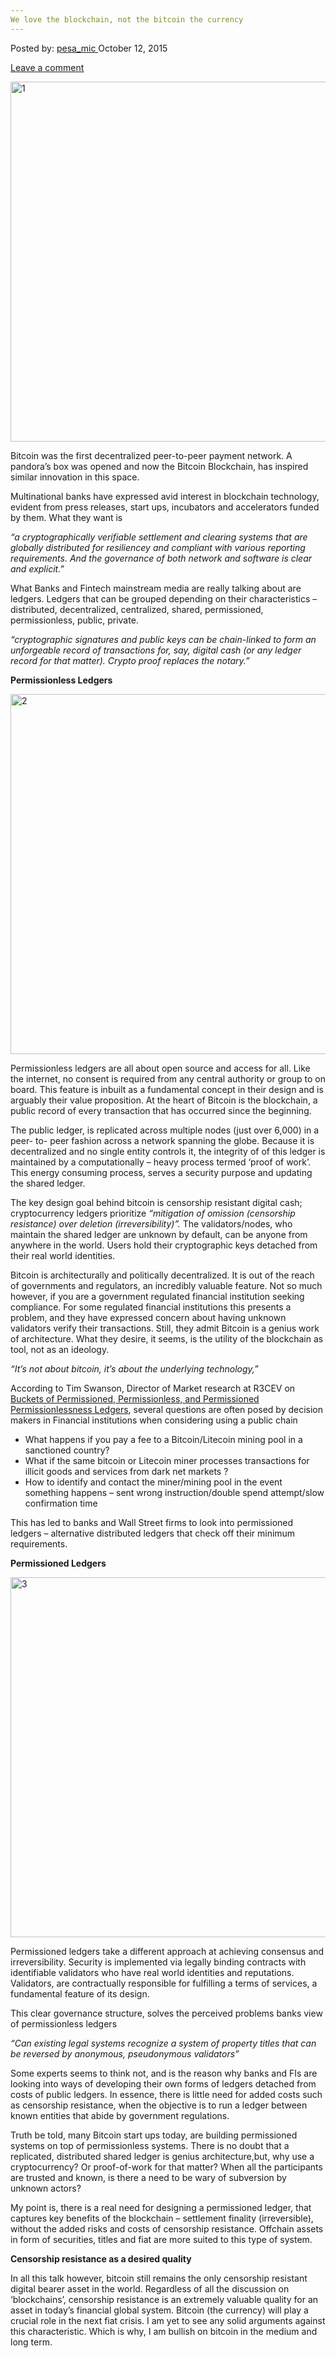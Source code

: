 ```yaml
---
We love the blockchain, not the bitcoin the currency
---
```

<article class="post-listing post-11718 post type-post status-publish format-standard has-post-thumbnail hentry  tag-banks tag-blockchain tag-ledgers">
<div class="post-inner">
<span>Posted by: <a href="https://www.deepdotweb.com/author/pesa_mic/" title="">pesa_mic </a></span>
<span>October 12, 2015</span>

<span><a href="https://www.deepdotweb.com/2015/10/12/we-love-the-blockchain-not-the-bitcoin-the-currency/#respond">Leave a comment</a></span>


<p><a href="https://www.deepdotweb.com/wp-content/uploads/2015/10/11.jpg"><img class="aligncenter size-full wp-image-11719" src="https://www.deepdotweb.com/wp-content/uploads/2015/10/11.jpg" alt="1" width="1024" height="576" srcset="https://www.deepdotweb.com/wp-content/uploads/2015/10/11.jpg 1024w, https://www.deepdotweb.com/wp-content/uploads/2015/10/11-300x169.jpg 300w" sizes="(max-width: 1024px) 100vw, 1024px" /></a></p>
<p>Bitcoin was the first decentralized peer-to-peer payment network. A pandora&#8217;s box was opened and now the Bitcoin Blockchain, has inspired similar innovation in this space.</p>
<p>Multinational banks have expressed avid interest in blockchain technology, evident from press releases, start ups, incubators and accelerators funded by them. What they want is</p>
<p><em>“a cryptographically verifiable settlement and clearing systems that are globally distributed for resiliencey and compliant with various reporting requirements. And the governance of both network and software is clear and explicit.”</em></p>
<p>What Banks and Fintech mainstream media are really talking about are ledgers. Ledgers that can be grouped depending on their characteristics &#8211; distributed, decentralized, centralized, shared, permissioned, permissionless, public, private.</p>
<p><em>“cryptographic signatures and public keys can be chain-linked to form an unforgeable record of transactions for, say, digital cash (or any ledger record for that matter). Crypto proof replaces the notary.”</em></p>
<p><strong>Permissionless Ledgers</strong></p>
<p><a href="https://www.deepdotweb.com/wp-content/uploads/2015/10/21.jpg"><img class="aligncenter size-full wp-image-11720" src="https://www.deepdotweb.com/wp-content/uploads/2015/10/21.jpg" alt="2" width="1024" height="576" srcset="https://www.deepdotweb.com/wp-content/uploads/2015/10/21.jpg 1024w, https://www.deepdotweb.com/wp-content/uploads/2015/10/21-300x169.jpg 300w" sizes="(max-width: 1024px) 100vw, 1024px" /></a></p>
<p>Permissionless ledgers are all about open source and access for all. Like the internet, no consent is required from any central authority or group to on board. This feature is inbuilt as a fundamental concept in their design and is arguably their value proposition. At the heart of Bitcoin is the blockchain, a public record of every transaction that has occurred since the beginning.</p>
<p>The public ledger, is replicated across multiple nodes (just over 6,000) in a peer- to- peer fashion across a network spanning the globe. Because it is decentralized and no single entity controls it, the integrity of of this ledger is maintained by a computationally &#8211; heavy process termed ‘proof of work’. This energy consuming process, serves a security purpose and updating the shared ledger.</p>
<p>The key design goal behind bitcoin is censorship resistant digital cash; cryptocurrency ledgers prioritize <em>“mitigation of omission (censorship resistance) over deletion (irreversibility)”. </em>The validators/nodes, who maintain the shared ledger are unknown by default, can be anyone from anywhere in the world. Users hold their cryptographic keys detached from their real world identities.</p>
<p>Bitcoin is architecturally and politically decentralized. It is out of the reach of governments and regulators, an incredibly valuable feature. Not so much however, if you are a government regulated financial institution seeking compliance. For some regulated financial institutions this presents a problem, and they have expressed concern about having unknown validators verify their transactions. Still, they admit Bitcoin is a genius work of architecture. What they desire, it seems, is the utility of the blockchain as tool, not as an ideology.</p>
<p><em>“It’s not about bitcoin, it’s about the underlying technology,” </em></p>
<p>According to Tim Swanson, Director of Market research at R3CEV on <a href="http://www.slideshare.net/MrCollectrix/buckets-of-permissioned-permissionless-and-permissioned-permissionlessness-ledgers">Buckets of Permissioned, Permissionless, and Permissioned Permissionlessness Ledgers</a>, several questions are often posed by decision makers in Financial institutions when considering using a public chain</p>
<ul>
<li>What happens if you pay a fee to a Bitcoin/Litecoin mining pool in a sanctioned country?</li>
<li>What if the same bitcoin or Litecoin miner processes transactions for illicit goods and services from dark net markets ?</li>
<li>How to identify and contact the miner/mining pool in the event something happens &#8211; sent wrong instruction/double spend attempt/slow confirmation time</li>
</ul>
<p>This has led to banks and Wall Street firms to look into permissioned ledgers &#8211; alternative distributed ledgers that check off their minimum requirements.</p>
<p><strong>Permissioned Ledgers</strong></p>
<p><a href="https://www.deepdotweb.com/wp-content/uploads/2015/10/31.jpg"><img class="aligncenter size-full wp-image-11721" src="https://www.deepdotweb.com/wp-content/uploads/2015/10/31.jpg" alt="3" width="1024" height="576" srcset="https://www.deepdotweb.com/wp-content/uploads/2015/10/31.jpg 1024w, https://www.deepdotweb.com/wp-content/uploads/2015/10/31-300x169.jpg 300w" sizes="(max-width: 1024px) 100vw, 1024px" /></a></p>
<p>Permissioned ledgers take a different approach at achieving consensus and irreversibility. Security is implemented via legally binding contracts with identifiable validators who have real world identities and reputations. Validators, are contractually responsible for fulfilling a terms of services, a fundamental feature of its design.</p>
<p>This clear governance structure, solves the perceived problems banks view of permissionless ledgers</p>
<p><em>“Can existing legal systems recognize a system of property titles that can be reversed by anonymous, pseudonymous validators”</em></p>
<p>Some experts seems to think not, and is the reason why banks and FIs are looking into ways of developing their own forms of ledgers detached from costs of public ledgers. In essence, there is little need for added costs such as censorship resistance, when the objective is to run a ledger between known entities that abide by government regulations.</p>
<p>Truth be told, many Bitcoin start ups today, are building permissioned systems on top of permissionless systems. There is no doubt that a replicated, distributed shared ledger is genius architecture,but, why use a cryptocurrency? Or proof-of-work for that matter? When all the participants are trusted and known, is there a need to be wary of subversion by unknown actors?</p>
<p>My point is, there is a real need for designing a permissioned ledger, that captures key benefits of the blockchain &#8211; settlement finality (irreversible), without the added risks and costs of censorship resistance. Offchain assets in form of securities, titles and fiat are more suited to this type of system.</p>
<p><strong>Censorship resistance as a desired quality</strong></p>
<p>In all this talk however, bitcoin still remains the only censorship resistant digital bearer asset in the world. Regardless of all the discussion on ‘blockchains’, censorship resistance is an extremely valuable quality for an asset in today’s financial global system. Bitcoin (the currency) will play a crucial role in the next fiat crisis. I am yet to see any solid arguments against this characteristic. Which is why, I am bullish on bitcoin in the medium and long term.</p>
</div>
<span style="display:none"><a href="https://www.deepdotweb.com/tag/banks/" rel="tag">banks</a> <a href="https://www.deepdotweb.com/tag/blockchain/" rel="tag">blockchain</a> <a href="https://www.deepdotweb.com/tag/ledgers/" rel="tag">ledgers</a></span> <span style="display:none" class="updated">2015-10-12</span>
<div style="display:none" class="vcard author" itemprop="author" itemscope itemtype="http://schema.org/Person"><strong class="fn" itemprop="name"><a href="https://www.deepdotweb.com/author/pesa_mic/" title="Posts by pesa_mic" rel="author">pesa_mic</a></strong></div>
</div>
</article>


